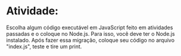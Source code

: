# Atividade:

Escolha algum código executável em JavaScript feito em atividades passadas e o coloque no Node.js. Para isso, você deve ter o Node.js instalado. Após fazer essa migração, coloque seu código no arquivo "index.js", teste e tire um print.
